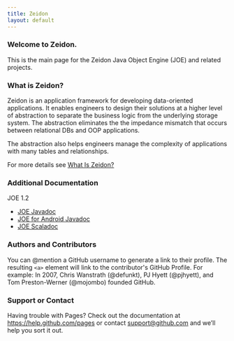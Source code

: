 ```yaml
---
title: Zeidon
layout: default
---
```


### Welcome to Zeidon.
This is the main page for the Zeidon Java Object Engine (JOE) and related projects.

### What is Zeidon?
Zeidon is an application framework for developing data-oriented applications.  It enables engineers to design their solutions at a higher level of abstraction to separate the business logic from the underlying storage system.  The abstraction eliminates the the impedance mismatch that occurs between relational DBs and OOP applications.

The abstraction also helps engineers manage the complexity of applications with many tables and relationships.

For more details see [What Is Zeidon?](WhatIsZeidon.html)

### Additional Documentation
JOE 1.2  

* [JOE Javadoc](http://deegc.github.io/zeidon-joe/javadoc/1.2/joe/)
* [JOE for Android Javadoc](javadoc/1.2/android/)
* [JOE Scaladoc](http://deegc.github.io/zeidon-joe/javadoc/1.2/scala/)

### Authors and Contributors
You can @mention a GitHub username to generate a link to their profile. The resulting `<a>` element will link to the contributor's GitHub Profile. For example: In 2007, Chris Wanstrath (@defunkt), PJ Hyett (@pjhyett), and Tom Preston-Werner (@mojombo) founded GitHub.

### Support or Contact
Having trouble with Pages? Check out the documentation at https://help.github.com/pages or contact support@github.com and we’ll help you sort it out.


